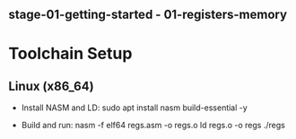 ## stage-01-getting-started - 01-registers-memory
# Toolchain Setup

## Linux (x86_64)
- Install NASM and LD:
  sudo apt install nasm build-essential -y

- Build and run:
  nasm -f elf64 regs.asm -o regs.o
  ld regs.o -o regs
  ./regs

